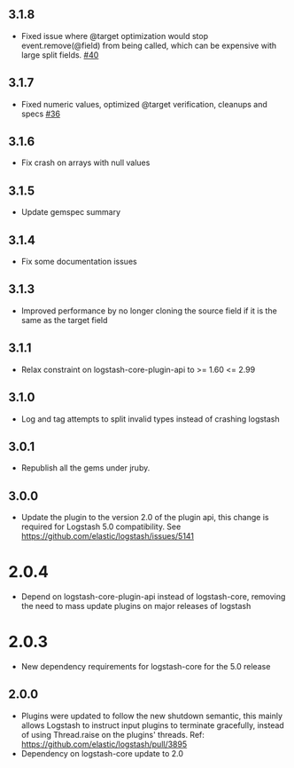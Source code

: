 ## 3.1.8
  - Fixed issue where @target optimization would stop event.remove(@field) from being called, which can be expensive with large split fields. [#40](https://github.com/logstash-plugins/logstash-filter-split/pull/40)

## 3.1.7
  - Fixed numeric values, optimized @target verification, cleanups and specs [#36](https://github.com/logstash-plugins/logstash-filter-split/pull/36)

## 3.1.6
  - Fix crash on arrays with null values

## 3.1.5
  - Update gemspec summary

## 3.1.4
  - Fix some documentation issues

## 3.1.3
  - Improved performance by no longer cloning the source field if it is the same as the target field
## 3.1.1
  - Relax constraint on logstash-core-plugin-api to >= 1.60 <= 2.99

## 3.1.0
  - Log and tag attempts to split invalid types instead of crashing logstash
## 3.0.1
  - Republish all the gems under jruby.
## 3.0.0
  - Update the plugin to the version 2.0 of the plugin api, this change is required for Logstash 5.0 compatibility. See https://github.com/elastic/logstash/issues/5141
# 2.0.4
  - Depend on logstash-core-plugin-api instead of logstash-core, removing the need to mass update plugins on major releases of logstash
# 2.0.3
  - New dependency requirements for logstash-core for the 5.0 release
## 2.0.0
 - Plugins were updated to follow the new shutdown semantic, this mainly allows Logstash to instruct input plugins to terminate gracefully,
   instead of using Thread.raise on the plugins' threads. Ref: https://github.com/elastic/logstash/pull/3895
 - Dependency on logstash-core update to 2.0
